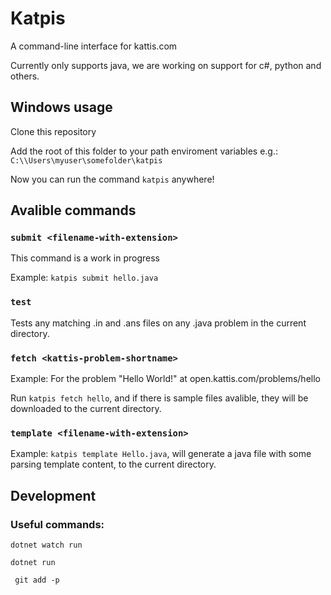# Katpis

A command-line interface for kattis.com

Currently only supports java, we are working on support for c#, python and others.

## Windows usage

Clone this repository

Add the root of this folder to your path enviroment variables e.g.: `C:\\Users\myuser\somefolder\katpis`

Now you can run the command `katpis` anywhere!

## Avalible commands

### `submit <filename-with-extension>`

This command is a work in progress

Example: `katpis submit hello.java`

### `test`

Tests any matching .in and .ans files on any .java problem in the current directory.

### `fetch <kattis-problem-shortname>`

Example: For the problem "Hello World!" at open.kattis.com/problems/hello

Run `katpis fetch hello`, and if there is sample files avalible, they will be downloaded to the current directory.

### `template <filename-with-extension>`

Example: `katpis template Hello.java`, will generate a java file with some parsing template content, to the current directory.

## Development

### Useful commands:

```
dotnet watch run
```

```
dotnet run
```

```
 git add -p
```
